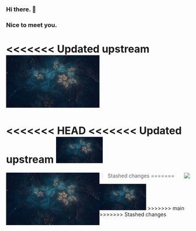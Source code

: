 
### Hi there. 👋
###  Nice to meet you.

<<<<<<< Updated upstream
<img src="net_DPI200.jpg" alt="net_DPI200" style="zoom:50%;" />
=======
<<<<<<< HEAD
<<<<<<< Updated upstream
<img src="net_DPI200.jpg" alt="net_DPI200" style="zoom:25%;" />
=======
<img align="left"  src="net_DPI200.jpg" alt="net_DPI200" style="zoom:50%;" />

<img align="right" src="https://github-readme-stats.vercel.app/api?username=cutecat-pixel&show_icons=true&icon_color=FFA500&text_color=FFFAFA&bg_color=708090&hide_title=false&title_color=FFFAFA" />

>>>>>>> Stashed changes
=======
<img src="net_DPI200.jpg" alt="net_DPI200" style="zoom:25%;" />
>>>>>>> main
>>>>>>> Stashed changes
